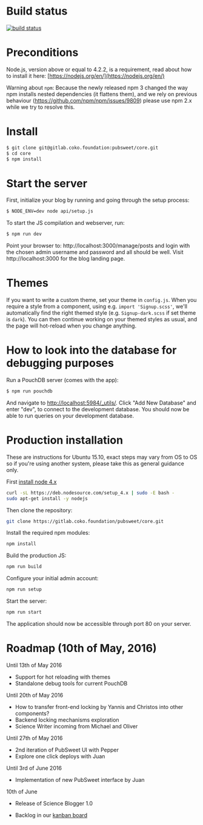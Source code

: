 # Build status

[![build status](https://gitlab.coko.foundation/ci/projects/1/status.png?ref=master)](https://gitlab.coko.foundation/ci/projects/1?ref=master)

# Preconditions

Node.js, version above or equal to 4.2.2, is a requirement, read about how to install it here: [https://nodejs.org/en/](https://nodejs.org/en/)

Warning about `npm`: Because the newly released npm 3 changed the way npm installs nested dependencies (it flattens them), and we rely on previous behaviour (https://github.com/npm/npm/issues/9809) please use npm 2.x while we try to resolve this.


# Install

```bash
$ git clone git@gitlab.coko.foundation:pubsweet/core.git
$ cd core
$ npm install
```

# Start the server

First, initialize your blog by running and going through the setup process:
```bash
$ NODE_ENV=dev node api/setup.js
```

To start the JS compilation and webserver, run:
```bash
$ npm run dev
```

Point your browser to: http://localhost:3000/manage/posts and login with the chosen admin username and password and all should be well. Visit http://localhost:3000 for the blog landing page.

# Themes

If you want to write a custom theme, set your theme in `config.js`. When you require a style from a component, using e.g. `import 'Signup.scss'`, we'll automatically find the right themed style (e.g. `Signup-dark.scss` if set theme is `dark`). You can then continue working on your themed styles as usual, and the page will hot-reload when you change anything.

# How to look into the database for debugging purposes

Run a PouchDB server (comes with the app):
```bash
$ npm run pouchdb
```

And navigate to [http://localhost:5984/_utils/](http://localhost:5984/_utils/). Click "Add New Database" and enter "dev", to connect to the development database. You should now be able to run queries on your development database.
 
# Production installation

These are instructions for Ubuntu 15.10, exact steps may vary from OS to OS so if you're using another system, please take this as general guidance only.

First [install node 4.x](https://github.com/nodesource/distributions#debinstall)

```bash
curl -sL https://deb.nodesource.com/setup_4.x | sudo -E bash -
sudo apt-get install -y nodejs
```

Then clone the repository:

```bash
git clone https://gitlab.coko.foundation/pubsweet/core.git
```

Install the required npm modules:

```bash
npm install
```

Build the production JS:

```bash
npm run build
```

Configure your initial admin account:

```bash
npm run setup
```

Start the server:

```bash
npm run start
```

The application should now be accessible through port 80 on your server.

# Roadmap (10th of May, 2016)

Until 13th of May 2016
- Support for hot reloading with themes
- Standalone debug tools for current PouchDB

Until 20th of May 2016
- How to transfer front-end locking by Yannis and Christos into other components?
- Backend locking mechanisms exploration
- Science Writer incoming from Michael and Oliver

Until 27th of May 2016
- 2nd iteration of PubSweet UI with Pepper
- Explore one click deploys with Juan

Until 3rd of June 2016
- Implementation of new PubSweet interface by Juan

10th of June
- Release of Science Blogger 1.0


- Backlog in our [kanban board](http://wekan.coko.foundation/b/fawY3QiLDhmY4Z9pf/pubsweet-core)
